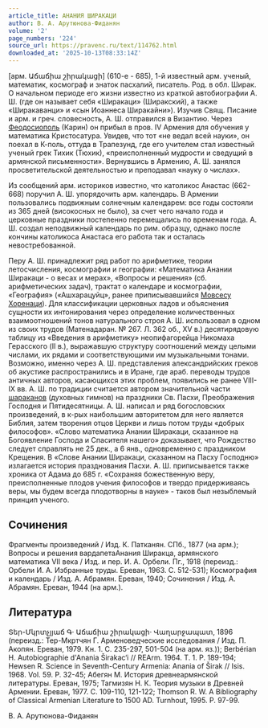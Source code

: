 ```yaml
---
article_title: АНАНИЯ ШИРАКАЦИ
author: В. А. Арутюнова-Фиданян
volume: '2'
page_numbers: '224'
source_url: https://pravenc.ru/text/114762.html
downloaded_at: '2025-10-13T08:33:14Z'
---
```


[арм. Աճաճիա շիրակացի] (610-е - 685), 1-й известный арм. ученый, математик, космограф и знаток пасхалий, писатель. Род. в обл. Ширак. О начальном периоде его жизни известно из краткой автобиографии А. Ш. (где он называет себя «Ширакаци» (Ширакский), а также «Ширакаванци» и «сын Иоаннеса Ширакайни»). Изучив Свящ. Писание и арм. и греч. словесность, А. Ш. отправился в Византию. Через [Феодосиополь](https://pravenc.ru/text/Феодосиополь.html) (Карин) он прибыл в пров. IV Армения для обучения у математика Кристосатура. Увидев, что тот «не ведал всей науки», он поехал в К-поль, оттуда в Трапезунд, где его учителем стал известный ученый грек Тихик (Тюхик), «преисполненный мудрости и сведущий в армянской письменности». Вернувшись в Армению, А. Ш. занялся просветительской деятельностью и преподавал «науку о числах».

Из сообщений арм. историков известно, что католикос Анастас (662-668) поручил А. Ш. упорядочить арм. календарь. В Армении пользовались подвижным солнечным календарем: все годы состояли из 365 дней (високосных не было), за счет чего начало года и церковные праздники постепенно перемещались по временам года. А. Ш. создал неподвижный календарь по рим. образцу, однако после кончины католикоса Анастаса его работа так и осталась невостребованной.

Перу А. Ш. принадлежит ряд работ по арифметике, теории летосчисления, космографии и географии: «Математика Анании Ширакаци - о весах и мерах», «Вопросы и решения» (сб. арифметических задач), трактат о календаре и космографии, «География» («Ашхарацуйц», ранее приписывавшийся [Мовсесу Хоренаци](<https://pravenc.ru/text/Мовсесу Хоренаци.html>)). Для классификации церковных ладов и объяснения сущности их интонирования через определение количественных взаимоотношений тонов натурального строя А. Ш. использовал в одном из своих трудов (Матенадаран. № 267. Л. 362 об., XV в.) десятирядовую таблицу из «Введения в арифметику» неопифагорейца Никомаха Герасского (II в.), выражавшую структуру соотношений между целыми числами, их рядами и соответствующими им музыкальными тонами. Возможно, именно через А. Ш. представления александрийских греков об акустике распространились и в Иране, где араб. переводы трудов античных авторов, касающихся этих проблем, появились не ранее VIII-IX вв. А. Ш. по традиции считается автором значительной части [шараканов](https://pravenc.ru/text/шараканов.html) (духовных гимнов) на праздники Св. Пасхи, Преображения Господня и Пятидесятницы. А. Ш. написал и ряд богословских произведений, в к-рых наибольшим авторитетом для него является Библия, затем творения отцов Церкви и лишь потом труды «добрых философов». «Слово математика Анании Ширакаци, сказанное на Богоявление Господа и Спасителя нашего» доказывает, что Рождество следует справлять не 25 дек., а 6 янв., одновременно с праздником Крещения. В «Слове Анании Ширакаци, сказанном на Пасху Господню» излагается история празднования Пасхи. А. Ш. приписывается также хроника от Адама до 685 г. «Сохраняя божественную веру, преисполненные плодов учения философов и твердо придерживаясь веры, мы будем всегда плодотворны в науке» - таков был незыблемый принцип ученого.

## Сочинения

Фрагменты произведений / Изд. К. Патканян. СПб., 1877 (на арм.); Вопросы и решения вардапетаАнания Ширакца, армянского математика VII века / Изд. и пер. И. А. Орбели. Пг., 1918 (переизд.: Орбели И. А. Избранные труды. Ереван, 1963. С. 512-531); Космография и календарь / Изд. А. Абрамян. Ереван, 1940; Сочинения / Изд. А. Абрамян. Ереван, 1944 (на арм.).

## Литература

Տեր-Մկրտչյյաճ Գ· Աճաճիա շիրակացի· Վաղարջապատ, 1896 (переизд.: Тер-Мкртчян Г. Арменоведческие исследования / Изд. П. Акопян. Ереван, 1979. Кн. 1. С. 235-297, 501-504 (на арм. яз.)); Berbérian H. Autobiographie d'Anania Širakac‘i // REArm. 1964. T. 1. P. 189-194; Hewsen R. Science in Seventh-Century Armenia: Anania of Širak // Isis. 1968. Vol. 59. P. 32-45; Абегян М. История древнеармянской литературы. Ереван, 1975; Тагмизян Н. К. Теория музыки в Древней Армении. Ереван, 1977. С. 109-110, 121-122; Thomson R. W. A Bibliography of Classical Armenian Literature to 1500 AD. Turnhout, 1995. P. 97-99.

В. А. Арутюнова-Фиданян

